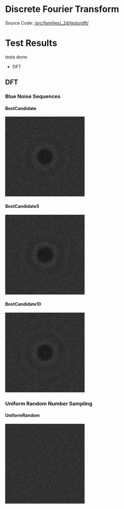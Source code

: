 # Discrete Fourier Transform
Source Code: [/src/families/_2d/tests/dft/](../../../../src/families/_2d/tests/dft/)


# Test Results

 tests done:

* DFT

## DFT

### Blue Noise Sequences

#### BestCandidate

![BestCandidate](../../../_2d/samples/blue_noise/DFT_BestCandidate.png)  

#### BestCandidate5

![BestCandidate5](../../../_2d/samples/blue_noise/DFT_BestCandidate5.png)  

#### BestCandidate10

![BestCandidate10](../../../_2d/samples/blue_noise/DFT_BestCandidate10.png)  

### Uniform Random Number Sampling

#### UniformRandom

![UniformRandom](../../../_2d/samples/uniform_random/DFT_UniformRandom.png)  

